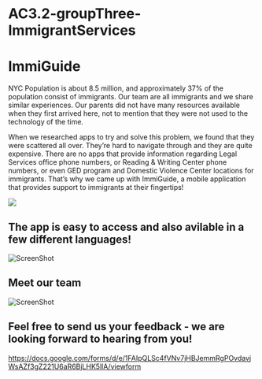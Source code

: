 # AC3.2-groupThree-ImmigrantServices
# ImmiGuide

NYC Population is about 8.5 million, and approximately 37% of the population consist of immigrants. Our team are all immigrants and we share similar experiences. Our parents did not have many resources available when they first arrived here, not to mention that they were not used to the technology of the time.

When we researched apps to try and solve this problem, we found that they were scattered all over. They’re hard to navigate through and they are quite expensive. There are no apps that provide information regarding Legal Services office phone numbers, or Reading & Writing Center phone numbers, or even GED program and Domestic Violence Center locations for immigrants. That’s why we came up with ImmiGuide, a mobile application that provides support to immigrants at their fingertips!

![](https://media.giphy.com/media/xTiN0AnuD8rxwNG3Ha/giphy.gif)

## The app is easy to access and also avilable in a few different languages!
![ScreenShot](https://lh3.googleusercontent.com/CowXi3rS8zVWfFIAYOImzr6sxyJr3BXuIh8kwFn7PgqXRlatH9xNx2RLG5MOsffseifoOIVuX-hFhtKvUJuHfP-XOgl0mP52Io5-4oFtxrZgv_zk7UVNliNy2RMkft0qkQtF4q11d75bFICniOnob2NP16h3zr-i2OrTytmDC2xE1tIP4T-CEstCqU07B5PJdM8cRZPfdlcQT8Y8t4XxkvxeXYgi3a9fXiDViT50GeUbqVwNikGr2gt7wo-XZo97I0qhSdUj0yoyBTy4r4746eVZZfCyGghuY5tV_peCC1yY5aD0tesUQaNzrfwY5Hr5CfLQET3GRinlm2DtWccbkwnMiNxCdSfZkef98HTpO02y2MtHes8tvB6IIH2Pnt0vQ-gCtYo3COwdYZex-Gxw1SjiIIoVxlRjlkhW9MyNf69x3vJAzG233EwkQjygfiDM0Z_LncWfU_zXYRdoJnqtaLA1jECwae_rKmRAlYFTJ89gjkgr1COLmjVNv4GnhlhjPFoQ_aT8tSj1FeFUShxLtg3zRwj_RRFZxF35BpnzZkFnR-rmH1dsp4RU-n8TQOo-CcTiF10WMLO4MOvwyhCHK57c5njLIe1J_ARtrPsbedl8xWQfjjva=w279-h498-no)

## Meet our team
![ScreenShot](https://lh3.googleusercontent.com/or3-5PSyAtJlU9AiHWu1LyeYD4x9pc07Ei5JT1a1MsJWT20mwGBEbRXMLTJuqO0RM3-j3m9gQbKBEBGcd5YuMt8kyF-eW-5XqRYWWYv_asTBK9NkdRNVCBFjxZM2Ad3GJf5chPAW3qx-VQl-edS7Z9ILW1GQ0aV3sR1eVXwT0VDrv0OmxY266OAe1799JL98vVvicgnKE9u8IBSXE1AsL0bDSk78P92otiNqAwP5CBS-UaEJltXBGDENzoo-slVTD0ZQsElWjxg_D0xZ-15NXvpPqDsy9gl77bULxuJHcSz-sOkF2gYNonQgWiT-Dn9q6l8Gnc34poMvbZXEuY2Q9ac476oxYiuq1BAL6jgnvSmOwYSaLOMWZA6tnSEijjYFIZNrypmnCfenrSJi_QDiQAeIMAw4Q-gA_i7HBKU7PYsoofq-A_5Brn1-DZ8Vy_HqbErZ15zWcUY6y3J4OQj5KzVmfJl64Q57yz6VvqtZL-RQZdirDp8KWPR3xKD9Oyv158-FmkPasuo6lbGU7t_oOrAKGYCp6NEi0crR3iITQNbnL9htXlom4vOBaYT66OprbTAZ1vV2VyK5F-Ftfj0V_xnSjw_tW3uG6D2qiAxMDcXqLTLryVoY=w280-h499-no)
## Feel free to send us your feedback - we are looking forward to hearing from you!
https://docs.google.com/forms/d/e/1FAIpQLSc4fVNv7jHBJemmRgPOvdavjWsAZf3gZ221U6aR6BjLHK5llA/viewform
